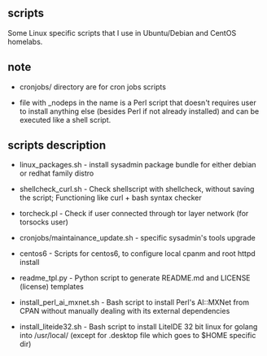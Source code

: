 scripts
---
Some Linux specific scripts that I use in Ubuntu/Debian and CentOS homelabs.

note
---
* cronjobs/ directory are for cron jobs scripts

* file with _nodeps in the name is a Perl script that doesn't requires user to install anything else  (besides Perl if not already installed) and can be executed like a shell script.

scripts description
---
* linux_packages.sh - install sysadmin package bundle for either debian or redhat family distro

* shellcheck_curl.sh - Check shellscript with shellcheck, without saving the script; Functioning like curl + bash syntax checker

* torcheck.pl -  Check if user connected through tor layer network (for torsocks user)

* cronjobs/maintainance_update.sh - specific sysadmin's tools upgrade

* centos6 - Scripts for centos6, to configure local cpanm and root httpd install

* readme_tpl.py - Python script to generate README.md and LICENSE (license) templates

* install_perl_ai_mxnet.sh - Bash script to install Perl's AI::MXNet from CPAN without manually dealing with its external dependencies

* install_liteide32.sh - Bash script to install LiteIDE 32 bit linux for golang into /usr/local/ (except for .desktop file which goes to $HOME specific dir)
